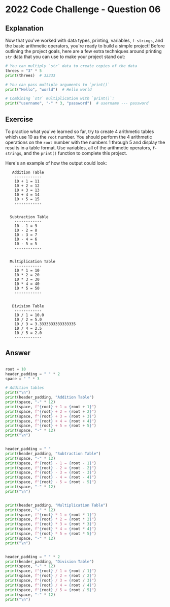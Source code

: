 # 2022 Code Challenge - Question 06 

## Explanation

Now that you've worked with data types, printing, variables, `f-strings`, and
the basic arithmetic operators, you're ready to build a simple project! Before 
outlining the project goals, here are a few extra techniques around printing 
`str` data that you can use to make your project stand out:

```python
# You can multiply `str` data to create copies of the data
threes = "3" * 5
print(threes)  # 33333

# You can pass multiple arguments to `print()`
print("Hello", "world")  # Hello world

# Combining `str` multiplication with `print()`:
print("username", "-" * 3, "password")  # username --- password
```

## Exercise

To practice what you've learned so far, try to create 4 arithmetic tables
which use 10 as the `root` number. You should perform the 4 arithmetic
operations on the `root` number with the numbers 1 through 5 and display
the results in a table format. Use variables, all of the arithmetic operators,
`f-strings`, and the `print()` function to complete this project. 

Here's an example of how the output could look:


```text
   Addition Table
    ------------
    10 + 1 = 11
    10 + 2 = 12
    10 + 3 = 13
    10 + 4 = 14
    10 + 5 = 15
    ------------


  Subtraction Table
    ------------
    10 - 1 = 9
    10 - 2 = 8
    10 - 3 = 7
    10 - 4 = 6
    10 - 5 = 5
    ------------


  Multiplication Table
    ------------
    10 * 1 = 10
    10 * 2 = 20
    10 * 3 = 30
    10 * 4 = 40
    10 * 5 = 50
    ------------


   Division Table
    ------------
    10 / 1 = 10.0
    10 / 2 = 5.0
    10 / 3 = 3.3333333333333335
    10 / 4 = 2.5
    10 / 5 = 2.0
    ------------
```

## Answer

```python

root = 10
header_padding = " " * 2
space = " " * 3

# Addition tables
print("\n")
print(header_padding, "Addition Table")
print(space, "-" * 12)
print(space, f"{root} + 1 = {root + 1}")
print(space, f"{root} + 2 = {root + 2}")
print(space, f"{root} + 3 = {root + 3}")
print(space, f"{root} + 4 = {root + 4}")
print(space, f"{root} + 5 = {root + 5}")
print(space, "-" * 12)
print("\n")


header_padding = " "
print(header_padding, "Subtraction Table")
print(space, "-" * 12)
print(space, f"{root} - 1 = {root - 1}")
print(space, f"{root} - 2 = {root - 2}")
print(space, f"{root} - 3 = {root - 3}")
print(space, f"{root} - 4 = {root - 4}")
print(space, f"{root} - 5 = {root - 5}")
print(space, "-" * 12)
print("\n")


print(header_padding, "Multiplication Table")
print(space, "-" * 12)
print(space, f"{root} * 1 = {root * 1}")
print(space, f"{root} * 2 = {root * 2}")
print(space, f"{root} * 3 = {root * 3}")
print(space, f"{root} * 4 = {root * 4}")
print(space, f"{root} * 5 = {root * 5}")
print(space, "-" * 12)
print("\n")


header_padding = " " * 2
print(header_padding, "Division Table")
print(space, "-" * 12)
print(space, f"{root} / 1 = {root / 1}")
print(space, f"{root} / 2 = {root / 2}")
print(space, f"{root} / 3 = {root / 3}")
print(space, f"{root} / 4 = {root / 4}")
print(space, f"{root} / 5 = {root / 5}")
print(space, "-" * 12)
print("\n")
```
